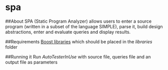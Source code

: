 spa
===

##About
SPA (Static Program Analyzer) allows users to enter a source program (written in a subset of the language SIMPLE), parse it, build design abstractions, enter and evaluate queries and display results.

##Requirements
[Boost libraries](http://www.boost.org/users/download/) which should be placed in the *libraries* folder

##Running it
Run *AutoTesterInUse* with source file, queries file and an output file as parameters
